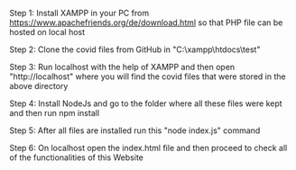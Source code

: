 Step 1: Install XAMPP in your PC from https://www.apachefriends.org/de/download.html so that PHP file can be hosted on local host

Step 2: Clone the covid files from GitHub in "C:\xampp\htdocs\test"

Step 3: Run localhost with the help of XAMPP and then  open "http://localhost" where you will find the covid files that were stored in the above directory

Step 4: Install NodeJs and go to the folder where all these files were kept and then run npm install

Step 5: After all files are installed run this "node index.js" command

Step 6: On localhost open the index.html file and then proceed to check all of the functionalities of this Website
